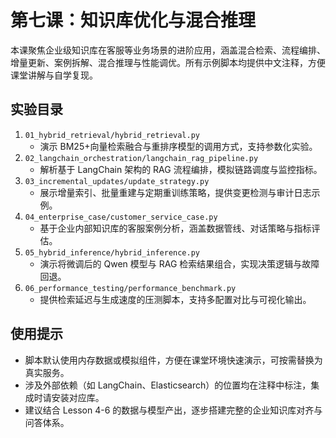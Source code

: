 # 第七课：知识库优化与混合推理

本课聚焦企业级知识库在客服等业务场景的进阶应用，涵盖混合检索、流程编排、增量更新、案例拆解、混合推理与性能调优。所有示例脚本均提供中文注释，方便课堂讲解与自学复现。

## 实验目录

1. `01_hybrid_retrieval/hybrid_retrieval.py`
   - 演示 BM25+向量检索融合与重排序模型的调用方式，支持参数化实验。
2. `02_langchain_orchestration/langchain_rag_pipeline.py`
   - 解析基于 LangChain 架构的 RAG 流程编排，模拟链路调度与监控指标。
3. `03_incremental_updates/update_strategy.py`
   - 展示增量索引、批量重建与定期重训练策略，提供变更检测与审计日志示例。
4. `04_enterprise_case/customer_service_case.py`
   - 基于企业内部知识库的客服案例分析，涵盖数据管线、对话策略与指标评估。
5. `05_hybrid_inference/hybrid_inference.py`
   - 演示将微调后的 Qwen 模型与 RAG 检索结果组合，实现决策逻辑与故障回退。
6. `06_performance_testing/performance_benchmark.py`
   - 提供检索延迟与生成速度的压测脚本，支持多配置对比与可视化输出。

## 使用提示

- 脚本默认使用内存数据或模拟组件，方便在课堂环境快速演示，可按需替换为真实服务。
- 涉及外部依赖（如 LangChain、Elasticsearch）的位置均在注释中标注，集成时请安装对应库。
- 建议结合 Lesson 4-6 的数据与模型产出，逐步搭建完整的企业知识库对齐与问答体系。
